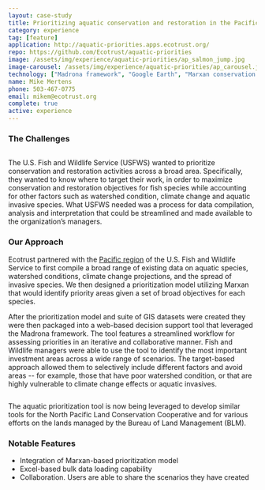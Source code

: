 ```yaml
---
layout: case-study
title: Prioritizing aquatic conservation and restoration in the Pacific Northwest
category: experience
tag: [feature]
application: http://aquatic-priorities.apps.ecotrust.org/
repo: https://github.com/Ecotrust/aquatic-priorities
image: /assets/img/experience/aquatic-priorities/ap_salmon_jump.jpg
image-carousel: /assets/img/experience/aquatic-priorities/ap_carousel.jpg
technology: ["Madrona framework", "Google Earth", "Marxan conservation planning software", "Arc2Earth"]
name: Mike Mertens
phone: 503-467-0775
email: mikem@ecotrust.org
complete: true
active: experience
---
```

<h3>The Challenges</h3>
<a class="pull-right thumbnail thumb-wrap" href="{{BASE_PATH}}{{page.image}}"><img class="span5" src="{{BASE_PATH}}/assets/img/experience/aquatic-priorities/ap_salmon_jump.jpg" alt=""/></a>

<p>The U.S. Fish and Wildlife Service (USFWS) wanted to prioritize conservation and restoration activities across a broad area.  Specifically, they wanted to know where to target their work, in order to maximize conservation and restoration objectives for fish species while accounting for other factors such as watershed condition, climate change and aquatic invasive species.  What USFWS needed was a process for data compilation, analysis and interpretation that could be streamlined and made available to the organization’s managers.</p>

<h3>Our Approach</h3>

<p>Ecotrust partnered with the <a href="http://www.fws.gov/pacific/">Pacific region</a> of the U.S. Fish and Wildlife Service to first compile a broad range of existing data on aquatic species, watershed conditions, climate change projections, and the spread of invasive species.  We then designed a prioritization model utilizing Marxan that would identify priority areas given a set of broad objectives for each species.</p>

<p>After the prioritization model and suite of GIS datasets were created they were then packaged into a web-based decision support tool that leveraged the Madrona framework.  The tool features a streamlined workflow for assessing priorities in an iterative and collaborative manner.  Fish and Wildlife managers were able to use the tool to identify the most important investment areas across a wide range of scenarios.  The target-based approach allowed them to selectively include different factors and avoid areas --  for example, those that have poor watershed condition, or that are highly vulnerable to climate change effects or aquatic invasives.</p>

<div class="row">
	<div class="span10">
		<a class="thumbnail thumb-wrap" href="{{BASE_PATH}}/assets/img/experience/aquatic-priorities/ap_screenshot1.png">
			<img src="{{BASE_PATH}}/assets/img/experience/aquatic-priorities/ap_screenshot1.png" alt="">
		</a>
	</div>
</div>

<p>The aquatic prioritization tool is now being leveraged to develop similar tools for the North Pacific Land Conservation Cooperative and for various efforts on the lands managed by the Bureau of Land Management (BLM).</p>

<h3>Notable Features</h3>
<ul>
	<li>Integration of Marxan-based prioritization model</li>
	<li>Excel-based bulk data loading capability</li>
	<li>Collaboration.  Users are able to share the scenarios they have created</li>
</ul>